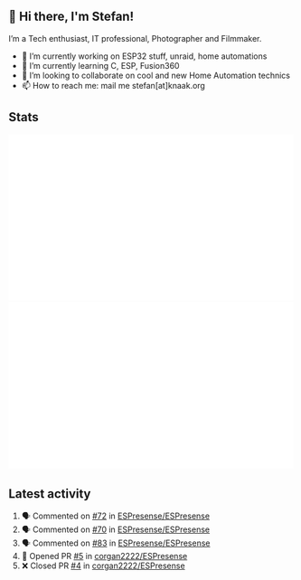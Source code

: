 ## 👋 Hi there, I'm Stefan!
I’m a Tech enthusiast, IT professional, Photographer and Filmmaker.

- 🔭 I’m currently working on ESP32 stuff, unraid, home automations
- 🌱 I’m currently learning C, ESP, Fusion360
- 👯 I’m looking to collaborate on cool and new Home Automation technics
- 📫 How to reach me: mail me stefan[at]knaak.org

## Stats

![](https://github.com/corgan2222/github-stats/blob/master/generated/overview.svg) ![](https://github.com/corgan2222/github-stats/blob/master/generated/languages.svg)


## Latest activity

<!--START_SECTION:activity-->
1. 🗣 Commented on [#72](https://github.com/ESPresense/ESPresense/issues/72) in [ESPresense/ESPresense](https://github.com/ESPresense/ESPresense)
2. 🗣 Commented on [#70](https://github.com/ESPresense/ESPresense/issues/70) in [ESPresense/ESPresense](https://github.com/ESPresense/ESPresense)
3. 🗣 Commented on [#83](https://github.com/ESPresense/ESPresense/issues/83) in [ESPresense/ESPresense](https://github.com/ESPresense/ESPresense)
4. 💪 Opened PR [#5](https://github.com/corgan2222/ESPresense/pull/5) in [corgan2222/ESPresense](https://github.com/corgan2222/ESPresense)
5. ❌ Closed PR [#4](https://github.com/corgan2222/ESPresense/pull/4) in [corgan2222/ESPresense](https://github.com/corgan2222/ESPresense)
<!--END_SECTION:activity-->

<!--

